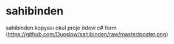 # sahibinden
sahibinden kopyası okul proje ödevi c# form
(https://github.com/Duoslow/sahibinden/raw/master/poster.png)
